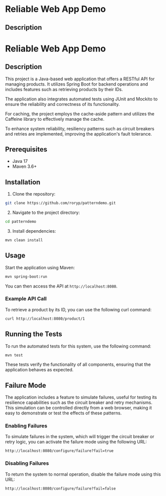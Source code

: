 
# Reliable Web App Demo

## Description

# Reliable Web App Demo

## Description

This project is a Java-based web application that offers a RESTful API for managing products. It utilizes Spring Boot for backend operations and includes features such as retrieving products by their IDs.

The application also integrates automated tests using JUnit and Mockito to ensure the reliability and correctness of its functionality.

For caching, the project employs the cache-aside pattern and utilizes the Caffeine library to effectively manage the cache.

To enhance system reliability, resiliency patterns such as circuit breakers and retries are implemented, improving the application's fault tolerance.

## Prerequisites

- Java 17
- Maven 3.6+

## Installation

1. Clone the repository:

```bash
git clone https://github.com/roryp/patterndemo.git
```

2. Navigate to the project directory:

```bash
cd patterndemo
```

3. Install dependencies:

```bash
mvn clean install
```

## Usage

Start the application using Maven:

```bash
mvn spring-boot:run
```

You can then access the API at `http://localhost:8080`.

### Example API Call

To retrieve a product by its ID, you can use the following curl command:

```bash
curl http://localhost:8080/product/1
```

## Running the Tests

To run the automated tests for this system, use the following command:

```bash
mvn test
```

These tests verify the functionality of all components, ensuring that the application behaves as expected.

## Failure Mode

The application includes a feature to simulate failures, useful for testing its resilience capabilities such as the circuit breaker and retry mechanisms. This simulation can be controlled directly from a web browser, making it easy to demonstrate or test the effects of these patterns.

### Enabling Failures

To simulate failures in the system, which will trigger the circuit breaker or retry logic, you can activate the failure mode using the following URL:

```plaintext
http://localhost:8080/configure/failure?fail=true
```

### Disabling Failures

To return the system to normal operation, disable the failure mode using this URL:

```plaintext
http://localhost:8080/configure/failure?fail=false
```
